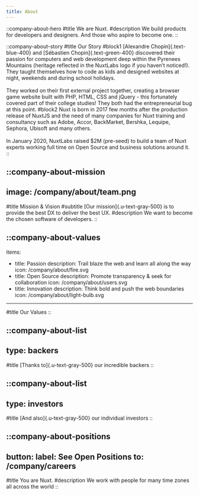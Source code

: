```yaml
---
title: About
---
```


::company-about-hero
#title
We are Nuxt.
#description
We build products for developers and designers. And those who aspire to become one.
::

::company-about-story
#title
Our Story
#block1
[Alexandre Chopin]{.text-blue-400} and [Sébastien Chopin]{.text-green-400} discovered their passion for computers and web development deep within the Pyrenees Mountains (heritage reflected in the NuxtLabs logo if you haven’t noticed!). They taught themselves how to code as kids and designed websites at night, weekends and during school holidays.
<br><br>
They worked on their first external project together, creating a browser game website built with PHP, HTML, CSS and jQuery - this fortunately covered part of their college studies! They both had the entrepreneurial bug at this point.
#block2
Nuxt is born in 2017 few months after the production release of NuxtJS and the need of many companies for Nuxt training and consultancy such as Adobe, Accor, BackMarket, Bershka, Lequipe, Sephora, Ubisoft and many others.
<br><br>
In January 2020, NuxtLabs raised $2M (pre-seed) to build a team of Nuxt experts working full time on Open Source and business solutions around it.
::

::company-about-mission
---
image: /company/about/team.png
---
#title
Mission & Vision
#subtitle
[Our mission]{.u-text-gray-500} is to provide the best DX to deliver the best UX.
#description
We want to become the chosen software of developers.
::

::company-about-values
---
items:
  - title: Passion
    description: Trail blaze the web and learn all along the way
    icon: /company/about/fire.svg
  - title: Open Source
    description: Promote transparency & seek for collaboration
    icon: /company/about/users.svg
  - title: Innovation
    description: Think bold and push the web boundaries
    icon: /company/about/light-bulb.svg
---
#title
Our Values
::

::company-about-list
---
type: backers
---
#title
[Thanks to]{.u-text-gray-500} our incredible backers
::

::company-about-list
---
type: investors
---
#title
[And also]{.u-text-gray-500} our individual investors
::

::company-about-positions
---
button:
  label: See Open Positions
  to: /company/careers
---
#title
You are Nuxt.
#description
We work with people for many time zones all across the world
::
